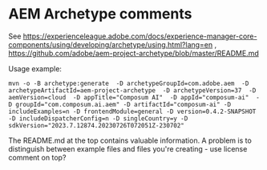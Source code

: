 # AEM Archetype comments

See 
https://experienceleague.adobe.com/docs/experience-manager-core-components/using/developing/archetype/using.html?lang=en , 
https://github.com/adobe/aem-project-archetype/blob/master/README.md

Usage example:
```
mvn -o -B archetype:generate  -D archetypeGroupId=com.adobe.aem  -D archetypeArtifactId=aem-project-archetype  -D archetypeVersion=37  -D aemVersion=cloud  -D appTitle="Composum AI"  -D appId="composum-ai"  -D groupId="com.composum.ai.aem" -D artifactId="composum-ai" -D includeExamples=n -D frontendModule=general -D version=0.4.2-SNAPSHOT -D includeDispatcherConfig=n -D singleCountry=y -D sdkVersion="2023.7.12874.20230726T072051Z-230702"
```

The README.md at the top contains valuable information. A problem is to distinguish between example files and files 
you're creating - use license comment on top?
